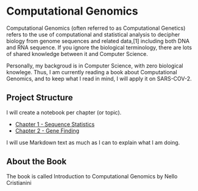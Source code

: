 # Computational Genomics

Computational Genomics (often referred to as Computational Genetics) refers to the use of computational and statistical analysis to decipher biology from genome sequences and related data,[1] including both DNA and RNA sequence. If you ignore the biological terminology, there are lots of shared knowledge between it and Computer Science. 

Personally, my backgroud is in Computer Science, with zero biological knowlege. Thus, I am currently reading a book about Computational Genomics, and to keep what I read in mind, I will apply it on SARS-COV-2.

## Project Structure

I will create a notebook per chapter (or topic).

- [Chapter 1 - Sequence Statistics](https://github.com/gr33ndata/ComputationalGenomics/blob/master/Chapter%201%20-%20Sequence%20Statistics%20.ipynb)
- [Chapter 2 - Gene Finding](https://github.com/gr33ndata/ComputationalGenomics/blob/master/Chapter%202%20-%20Gene%20Finding.ipynb)

I will use Markdown text as much as I can to explain what I am doing.



## About the Book
The book is called Introduction to Computational Genomics by Nello Cristianini

